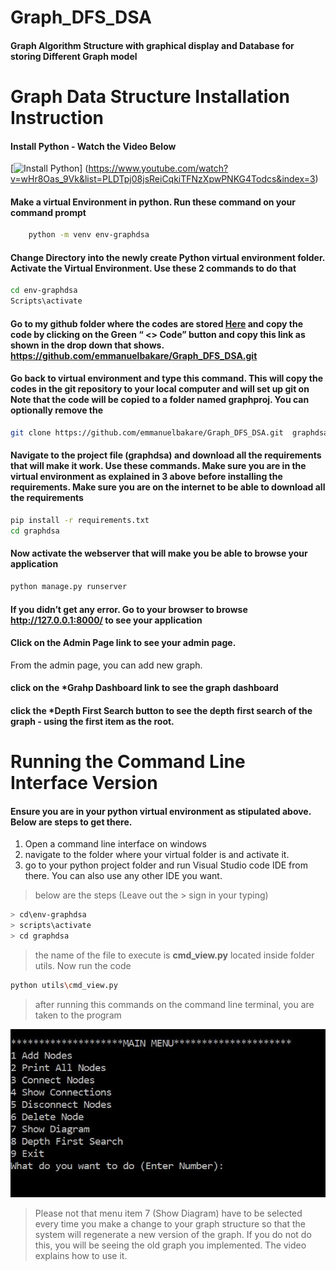 # Graph_DFS_DSA

#### Graph Algorithm Structure with graphical display and Database for storing Different Graph model

# Graph Data Structure Installation Instruction

#### Install Python  -  Watch the Video Below


[![Install Python](http://i3.ytimg.com/vi/wHr8Oas_9Vk/hqdefault.jpg)]
(https://www.youtube.com/watch?v=wHr8Oas_9Vk&list=PLDTpj08jsReiCqkiTFNzXpwPNKG4Todcs&index=3)

 
#### Make a virtual Environment in python. Run these command on your command prompt
 
```bash 
    python -m venv env-graphdsa 
```

 
#### Change Directory into the newly create Python virtual environment folder. Activate the Virtual Environment. Use these 2 commands to do that
 
```bash
cd env-graphdsa
Scripts\activate

``` 

 
#### Go to my github folder where the codes are stored  [Here](https://github.com/emmanuelbakare/Graph_DFS_DSA) and copy the code by clicking on the Green “ <> Code” button and copy this link as shown in the drop down that shows.         https://github.com/emmanuelbakare/Graph_DFS_DSA.git 


#### Go back to virtual environment and type this command. This will copy the codes in the git repository to your local computer and will set up git on  Note that the code will be copied to a folder named graphproj. You can optionally remove the 
 
```bash 
git clone https://github.com/emmanuelbakare/Graph_DFS_DSA.git  graphdsa

```

 
#### Navigate to the project file (graphdsa) and download all the requirements that will make it work. Use these commands. Make sure you are in the virtual environment as explained in 3 above before installing the requirements. Make sure you are on the internet to be able to download all the requirements
 
```bash 
pip install -r requirements.txt
cd graphdsa
```
 
 
#### Now activate the webserver that will make you be able to browse your application
 
```bash 
python manage.py runserver
```

 
#### If you didn’t get any error. Go to your browser to  browse http://127.0.0.1:8000/ to see your application

#### Click on the **Admin Page** link to see your admin page.

From the admin page, you can add new graph.


#### click on the ***Grahp Dashboard** link to see the graph dashboard

#### click the ***Depth First Search** button to see the depth first search of the graph - using the first item as the root.
 
# Running the Command Line Interface Version

#### Ensure you are in your python virtual environment as stipulated above. Below are steps to get there.
1. Open a command line interface on windows
1. navigate to the folder where your virtual folder is  and activate it.
1. go to your python project folder and run Visual Studio code IDE from there. You can also use any other IDE you want.
> below are the steps (Leave out the > sign in your typing)
```bash
> cd\env-graphdsa  
> scripts\activate
> cd graphdsa
```
>  the name of the file to execute is **cmd_view.py** located inside folder utils. Now run the code
```bash
python utils\cmd_view.py
```
> after running this commands on the command line terminal, you are taken to the program

![Graph DFS Interface](https://github.com/emmanuelbakare/graph_dsa_gdfs/blob/main/media/CMD_main_menu.JPG)

> Please not that menu item 7 (Show Diagram) have to be selected every time you make a change to your graph structure so that the system will regenerate a new version of the graph. If you do not do this, you will be seeing the old graph you implemented.
> The video explains how to use it.




